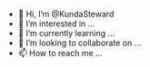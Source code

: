 - 👋 Hi, I’m @KundaSteward
- 👀 I’m interested in ...
- 🌱 I’m currently learning ...
- 💞️ I’m looking to collaborate on ...
- 📫 How to reach me ...

<!---
KundaSteward/KundaSteward is a ✨ special ✨ repository because its `README.md` (this file) appears on your GitHub profile.
You can click the Preview link to take a look at your changes.
--->
